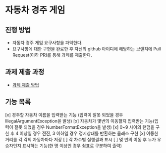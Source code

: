 # 자동차 경주 게임
## 진행 방법
* 자동차 경주 게임 요구사항을 파악한다.
* 요구사항에 대한 구현을 완료한 후 자신의 github 아이디에 해당하는 브랜치에 Pull Request(이하 PR)를 통해 과제를 제출한다.

## 과제 제출 과정
* [과제 제출 방법](https://github.com/next-step/nextstep-docs/tree/master/precourse)

## 기능 목록
[x] 경주할 자동차 이름을 입력받는 기능 (입력이 잘못 되었을 경우 IllegalArgumentException을 발생)
[x] 자동차가 몇번의 이동할지 입력받는 기능(입력이 잘못 되었을 경우 NumberFormatException을 발생)
[x] 0~9 사이의 랜덤을 구한 후 4 이상일 경우 전진, 3 이하일 경우 정지상태를 반환하는 클래스 구현
[x] 이동한 거리를 각 각의 자동차마다 저장
[ ] 각 차수별 실행결과 표시
[ ] 몇 번의 이동 후 누가 우승자인지 표시하는 기능(한 명 이상인 경우 쉼표로 구분하여 출력)